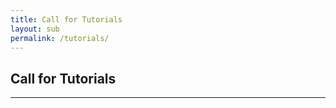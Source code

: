 ```yaml
---
title: Call for Tutorials
layout: sub
permalink: /tutorials/
---
```


<h2>Call for Tutorials</h2>
<hr/>


